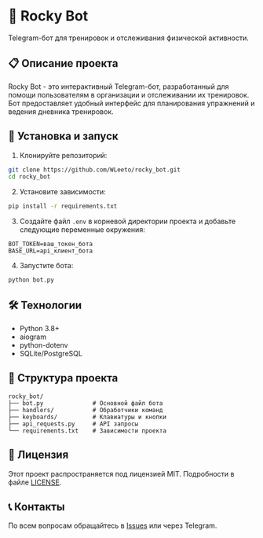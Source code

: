 # 🤖 Rocky Bot

Telegram-бот для тренировок и отслеживания физической активности.

## 📋 Описание проекта

Rocky Bot - это интерактивный Telegram-бот, разработанный для помощи пользователям в организации и отслеживании их тренировок. Бот предоставляет удобный интерфейс для планирования упражнений и ведения дневника тренировок.

## 🚀 Установка и запуск

1. Клонируйте репозиторий:
```bash
git clone https://github.com/WLeeto/rocky_bot.git
cd rocky_bot
```

2. Установите зависимости:
```bash
pip install -r requirements.txt
```

3. Создайте файл `.env` в корневой директории проекта и добавьте следующие переменные окружения:
```
BOT_TOKEN=ваш_токен_бота
BASE_URL=api_клиент_бота
```

4. Запустите бота:
```bash
python bot.py
```

## 🛠 Технологии

- Python 3.8+
- aiogram
- python-dotenv
- SQLite/PostgreSQL

## 📁 Структура проекта

```
rocky_bot/
├── bot.py              # Основной файл бота
├── handlers/           # Обработчики команд
├── keyboards/          # Клавиатуры и кнопки
├── api_requests.py     # API запросы
└── requirements.txt    # Зависимости проекта
```

## 📝 Лицензия

Этот проект распространяется под лицензией MIT. Подробности в файле [LICENSE](LICENSE).

## 📞 Контакты

По всем вопросам обращайтесь в [Issues](https://github.com/WLeeto/rocky_bot/issues) или через Telegram.
